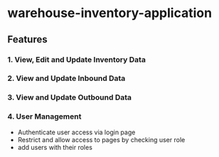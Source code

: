 # warehouse-inventory-application

## Features

### 1. View, Edit and Update Inventory Data

### 2. View and Update Inbound Data

### 3. View and Update Outbound Data

### 4. User Management
- Authenticate user access via login page
- Restrict and allow access to pages by checking user role
- add users with their roles
